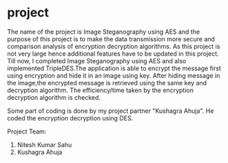 # project
The name of the project is Image Steganography using AES and the purpose of this project is to make the data transmission more secure and 
comparison analysis of encryption decryption algorithms. As this project is not very large hence additional features have to be updated
in this project. Till now, I completed Image Steganography using AES and also implemented TripleDES.The application is able to encrypt 
the message first using encryption and hide it in an image using key. After hiding message in the image,the encrypted message is retrieved
using the same key and decryption algorithm. The efficiency/time taken by the encryption decryption algorithm is checked.

Some part of coding is done by my project partner "Kushagra Ahuja". He coded the encryption decryption using DES.

Project Team:
1. Nitesh Kumar Sahu
2. Kushagra Ahuja
